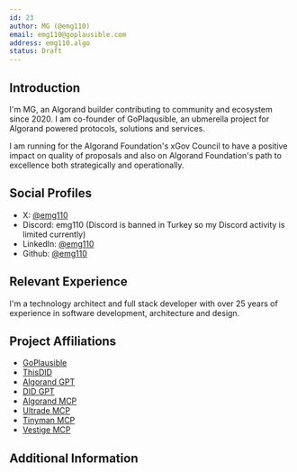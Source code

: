 ```yaml
---
id: 23
author: MG (@emg110)
email: emg110@goplausible.com
address: emg110.algo
status: Draft
---
```


## Introduction

I'm MG, an Algorand builder contributing to community and ecosystem since 2020. I am co-founder of GoPlaqusible, an ubmerella project for Algorand powered protocols, solutions and services.

I am running for the Algorand Foundation's xGov Council to have a positive impact on quality of proposals and also on Algorand Foundation's path to excellence both strategically and operationally.

## Social Profiles

- X: [@emg110](https://x.com/emg110)
- Discord: emg110 (Discord is banned in Turkey so my Discord activity is limited currently)
- LinkedIn: [@emg110](https://www.linkedin.com/in/emg110/)
- Github: [@emg110](https://github.com/emg110)

## Relevant Experience

I'm a technology architect and full stack developer with over 25 years of experience in software development, architecture and design.

## Project Affiliations

- [GoPlausible](https://goplausible.com/)
- [ThisDID](https://thisdid.com/)
- [Algorand GPT](https://chatgpt.com/g/g-izA6hnC93-algorand-gpt)
- [DID GPT](https://chatgpt.com/g/g-rOCQculZQ-did-gpt)
- [Algorand MCP](https://github.com/GoPlausible/algorand-mcp)
- [Ultrade MCP](https://github.com/ultrade-org/ultrade-mcp)
- [Tinyman MCP](https://github.com/GoPlausible/tinyman-mcp)
- [Vestige MCP](https://github.com/GoPlausible/vestige-mcp)

## Additional Information